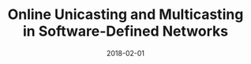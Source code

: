 ---
title: "Online Unicasting and Multicasting in Software-Defined Networks"
authors:
- Meitian Huang
- Weifa Liang
- Zichuan Xu
- Wenzheng Xu
- Song Guo
- Yinlong Xu

date: "2018-02-01"
doi: ""

# Publication type.
# 1 = Conference paper; 2 = Journal article;
# 3 = Preprint Paper; 4 = Report; 5 = Book; 6 = Book section;
# 7 = Thesis; 8 = Patent
publication_types: ["2"]

# Publication name and optional abbreviated publication name.
publication: "*Elsevier Computer Networks*"
publication_short: "COMNET"

url_pdf: https://www.sciencedirect.com/science/article/pii/S1389128617304292
# url_code: ''
# url_dataset: ''
# url_poster: ''
# url_project: ''
# url_slides: ''
# url_video: ''

---